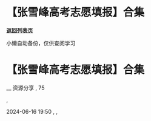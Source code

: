 # 【张雪峰高考志愿填报】合集

[**返回列表页**](/gzh/懒人手册)

小懒自动备份，仅供查阅学习

# 【张雪峰高考志愿填报】合集

__ 资源分享 , 75

,

2024-06-16 19:50 , ,

